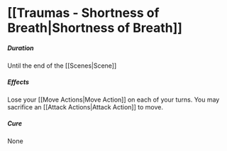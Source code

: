 # [[Traumas - Shortness of Breath|Shortness of Breath]]
##### Duration
Until the end of the [[Scenes|Scene]]
##### Effects
Lose your [[Move Actions|Move Action]] on each of your turns. You may sacrifice an [[Attack Actions|Attack Action]] to move.

##### Cure
None